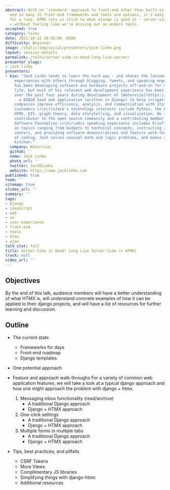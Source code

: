 ```yaml
---
abstract: With no 'standard' approach to front-end other than built-in templating
  and so many JS front-end frameworks and tools and options, it's easy to get thrown
  for a loop. HTMX lets us stick to what django is good at - server-side stuff, mainly
  - without feeling like we're missing out on modern tools.
accepted: true
category: talks
date: 2021-10-22 16:58:00 -0500
difficulty: Beginner
image: /static/img/social/presenters/jack-linke.png
layout: session-details
permalink: /talks/server-side-is-dead-long-live-server/
presenter_slugs:
- jack-linke
presenters:
- bio: "Jack Linke tends to learn the hard way - and shares the lessons from those
    experiences with others through blogging, tweets, and speaking engagements. He
    has been developing software and hardware projects off-and-on for most of his
    life, but much of his relevant web development experience has been hard-earned
    over the past four years during development of [Watervize](https://www.watervize.com)
    - a B2B2B SaaS web application (written in Django) to help irrigation water utility
    companies improve efficiency, analysis, and communication with staff and agriculture
    customers.\r\n\r\nJack's technology interests include Python, the Django project,
    HTMX, GIS, graph theory, data storytelling, and visualization. He is a frequent
    contributor to the open source community and a contributing member of the Python
    Software Foundation.\r\n\r\nHis speaking experience includes briefing Generals
    on topics ranging from budgets to technical concepts, instructing at formal training
    centers, and providing software demonstrations and feature walk-throughs.\r\n\r\nOutside
    of coding, Jack solves unusual math and logic problems, and makes a mess in the
    kitchen."
  company: Watervize
  github: ''
  name: Jack Linke
  photo_url: ''
  twitter: JackDLinke
  website: https://www.jacklinke.com
published: true
room: ''
sitemap: true
slides_url: ''
summary: ''
tags:
- Django
- javascript
- web
- ux
- user experience
- front-end
- tools
- htmx
- ajax
talk_slot: full
title: Server-Side is Dead! Long Live Server-Side (+ HTMX)
track: null
video_url: ''
---
```


## Objectives

By the end of this talk, audience members will have a better understanding of what HTMX is, will understand concrete examples of how it can be applied to their django projects, and will have a list of resources for further learning and discussion.

## Outline

- The current state
    - Frameworks for days
    - Front-end roadmap
    - Django templates

- One potential approach

- Feature and approach walk-throughs
  For a variety of common web application features, we will take a look at a typical django approach and how one might approach the problem with django + htmx.

    1. Messaging inbox functionality (read/archive)
        - A traditional Django approach
        - Django + HTMX approach
    2. One-click settings
        - A traditional Django approach
        - Django + HTMX approach
    3. Multiple forms in multiple tabs
        - A traditional Django approach
        - Django + HTMX approach

- Tips, best practices, and pitfalls
    - CSRF Tokens
    - More Views
    - Complimentary JS libraries
    - Simplifying things with django-htmx
    - Additional resources